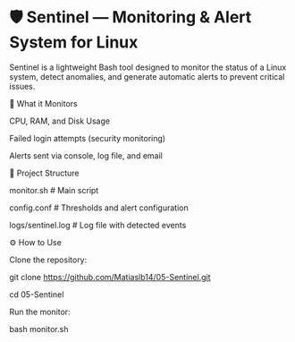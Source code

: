 # 🛡️ Sentinel — Monitoring & Alert System for Linux

Sentinel is a lightweight Bash tool designed to monitor the status of a Linux system, detect anomalies, and generate automatic alerts to prevent critical issues.

🚀 What it Monitors

CPU, RAM, and Disk Usage

Failed login attempts (security monitoring)

Alerts sent via console, log file, and email

📁 Project Structure

monitor.sh      # Main script

config.conf     # Thresholds and alert configuration

logs/sentinel.log # Log file with detected events

⚙️ How to Use

Clone the repository:

git clone https://github.com/Matiaslb14/05-Sentinel.git

cd 05-Sentinel

Run the monitor:

bash monitor.sh
